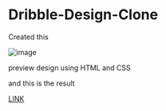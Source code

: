 # Dribble-Design-Clone
Created this 

![image](https://github.com/user-attachments/assets/23774496-7b47-4553-98ab-f792fd858d20)

preview design using HTML and CSS

and this is the result

[LINK](https://shahjahanmirza.github.io/Dribble-Design-Clone/)




